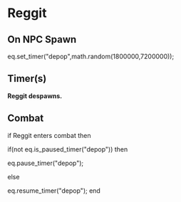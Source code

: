 # Reggit
## On NPC Spawn

eq.set_timer("depop",math.random(1800000,7200000));
## Timer(s)

**Reggit despawns.**
## Combat

if Reggit enters combat  then


if(not eq.is_paused_timer("depop")) then



eq.pause_timer("depop");


else


eq.resume_timer("depop");
end
